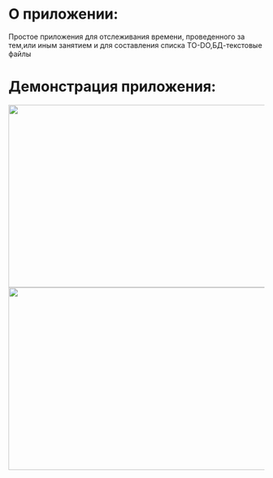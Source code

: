 # О приложении:
  Простое приложения для отслеживания времени, проведенного за тем,или иным занятием и для составления списка TO-DO,БД-текстовые файлы
  
# Демонстрация приложения:
<p align="center">
  <img src="https://github.com/OneVan4/TimeManager/assets/113106342/d6386af0-2209-4c8e-a8eb-27254206b148"
 width="540" height="360" style="margin-right: 20px;">
  <img src="https://github.com/OneVan4/TimeManager/assets/113106342/cbc2040d-e718-4431-a702-078e3ecb4935"
 width="540" height="360">
</p>


